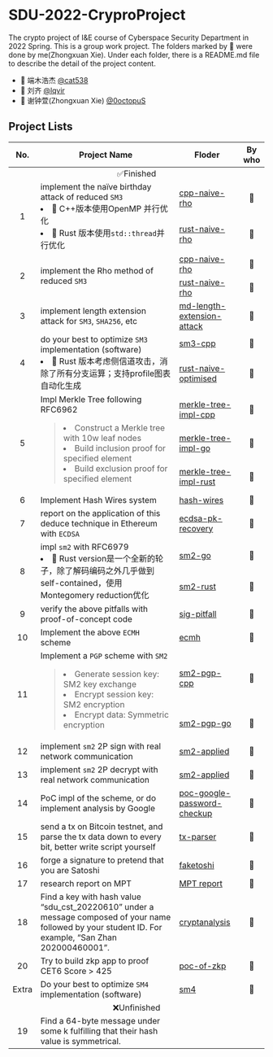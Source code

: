# SDU-2022-CryproProject

The crypto project of I&E course of Cyberspace Security Department in 2022 Spring.
This is a group work project. The folders marked by 🐙 were done by me(Zhongxuan Xie).
Under each folder, there is a README.md file to describe the detail of the project content.


- 🦀 端木浩杰 [@cat538](https://github.com/cat538)
- 🎣 刘齐   [@lqvir](https://github.com/lqvir)
- 🐙 谢钟萱(Zhongxuan Xie) [@0octopuS](https://github.com/0octopuS)

## Project Lists

<table>
<thead>
  <tr>
    <th align="center" width=10%> No. </th>
    <th width=55%>Project Name</th>
    <th width=25%>Floder</th>
    <th width=10%>By who</th>
  </tr>
</thead>
<tbody>
   <tr>
    <td align="center" colspan="4"> 
        ✅Finished
    </td> 
   </tr>
  <tr>
    <td rowspan="2" align="center"> 1</td>
    <td rowspan="2" >implement the naïve birthday attack of reduced <code>SM3</code>
    <li> 📢 C++版本使用OpenMP 并行优化
    <li> 📢 Rust 版本使用<code>std::thread</code>并行优化
    </td>
    <td><a href="./sm3/sm3-collision/cpp-naive-rho">cpp-naive-rho</a>
    </td>
    <td align="center">🎣</td>
  </tr>
<tr>
    <td><a href="./sm3/sm3-collision/rust-naive-rho">rust-naive-rho</a></td>
    <td align="center">🦀 </td>
  </tr>
  <tr>
    <td rowspan="2" align="center"> 2</td>
    <td rowspan="2" >implement the Rho method of reduced <code>SM3</code>
    </td>
    <td><a href="./sm3/sm3-collision/cpp-naive-rho">cpp-naive-rho</a></td>
    <td align="center">🎣</td>
  </tr>
  <tr>
    <td><a href="./sm3/sm3-collision/rust-naive-rho">rust-naive-rho</a></td>
    <td align="center"> 🦀</td>
  </tr>
  <tr>
    <td align="center">3</td>
    <td>implement length extension attack for <code>SM3</code>, <code>SHA256</code>, etc</td>
    <td><a href="./sm3/md-length-extension-attack">md-length-extension-attack</a></td>
    <td align="center">🐙</td>
  </tr>
  <tr>
    <td rowspan="2" align="center">4</td>
    <td rowspan="2" >do your best to optimize <code>SM3</code> implementation (software)
    <li> 📢 Rust 版本考虑侧信道攻击，消除了所有分支运算；支持profile图表自动化生成
    </td>
    <td><a href="./sm3/sm3-impl/sm3-cpp">sm3-cpp</a></td>
    <td align="center">🐙</td>
  </tr>
    <td><a href="./sm3/sm3-impl/rust-naive-optimised">rust-naive-optimised</a></td>
    <td align="center">🦀</td>
  <tr>
  </tr>
  <tr>
    <td rowspan="3" align="center">5</td>
    <td rowspan="3" >Impl Merkle Tree following 
    <a herf="https://www.rfc-editor.org/info/rfc6962"> RFC6962 </a>
    <blockquote> 
         <li> Construct a Merkle tree with 10w leaf nodes
         <li> Build inclusion proof for specified element
         <li> Build exclusion proof for specified element
     </blockquote>
    </td>
    <td><a href="./merkle-tree/merkle-impl/merkle-tree-impl-cpp">merkle-tree-impl-cpp</a></td>
    <td align="center">🎣</td>
  </tr>
  <tr>
    <td> <a href="./merkle-tree/merkle-impl/merkle-tree-impl-go">merkle-tree-impl-go</a></td>
    <td align="center"> 🐙</td>
  </tr>
  <tr>
    <td> <a href="./merkle-tree/merkle-impl/merkle-tree-impl-rust">merkle-tree-impl-rust</a></td>
    <td align="center">🦀 </td>
  </tr>
  <tr>
    <td align="center">6</td>
    <td>Implement Hash Wires system</td>
    <td > <a href="./hash-wires">hash-wires</a></td>
    <td align="center">🦀</td>
  </tr>
  <tr>
    <td align="center">7</td>
    <td>report on the application of this deduce technique in Ethereum with <code>ECDSA</code></td>
    <td><a href="./sm2/ecdsa-pk-recovery.md" >ecdsa-pk-recovery</a></td>
    <td align="center">🦀</td>
  </tr>

  <tr>
    <td rowspan="2" align="center">8</td>
    <td rowspan="2">impl <code>sm2</code> with <a herf="https://www.rfc-editor.org/info/rfc6980"> RFC6979 </a>
    <li> 📢 Rust version是一个全新的轮子，除了解码编码之外几乎做到self-contained，使用Montegomery reduction优化
    </td>
    <td><a href="./sm2/sm2-impl-go" target="_blank" rel="noopener noreferrer">sm2-go</a></td>
    <td align="center">🐙</td>
  </tr>
  
  <tr>
    <td ><a href="./sm2/sm2-impl-rust">sm2-rust</a></td>
    <td align="center">🦀</td>
  </tr>
  <tr>
    <td align="center">9</td>
    <td>verify the above pitfalls with proof-of-concept code</td>
    <td><a href="./sig-pitfall">sig-pitfall</a></td>
    <td align="center">🐙</td>
  </tr>
  <tr>
    <td align="center">10</td>
    <td>Implement the above <code>ECMH</code> scheme</td>
    <td><a href="./ecmh">ecmh</a></td>
    <td align="center">🐙</td>
  </tr>
  <tr>
    <td rowspan="2" align="center">11</td>
    <td rowspan="2" >Implement a <code>PGP</code> scheme with <code>SM2</code>
    <blockquote> 
         <li> Generate session key: SM2 key exchange
         <li> Encrypt session key: SM2 encryption
         <li> Encrypt data: Symmetric encryption
     </blockquote>
    </td>
    <td><a href=./sm2/sm2-pgp-cpp>sm2-pgp-cpp</a></td>
    <td align="center">🎣</td>
    
  </tr>
  <tr>
    <td><a href="./sm2/sm2-pgp-go">sm2-pgp-go</a></td>
    <td align="center">🐙</td>
  </tr>
  <tr>
    <td align="center">12</td>
    <td>implement <code>sm2</code> 2P sign with real network communication</td>
    <td><a href="./sm2/sm2-applied">sm2-applied</a></td>
    <td align="center">🦀️</td>
  </tr>
  <tr>
    <td align="center">13</td>
    <td>implement <code>sm2</code> 2P decrypt with real network communication</td>
    <td><a href="./sm2/sm2-applied" >sm2-applied</a></td>
    <td align="center">🦀️</td>
  </tr>
  <tr>
    <td align="center">14</td>
    <td>PoC impl of the scheme, or do implement analysis by Google</td>
    <td > <a href="./poc-of-zkp">poc-google-password-checkup</a></td>
    <td align="center">🎣</td>
  </tr>
  <tr>
    <td align="center">15</td>
    <td>send a tx on Bitcoin testnet, and parse the tx data down to every bit, better write script yourself</td>
    <td><a href="./tx-parser">tx-parser</a></td>
    <td align="center">🐙</td>
  </tr>
  <tr>
    <td align="center">16</td>
    <td>forge a signature to pretend that you are Satoshi</td>
    <td> <a href="./faketoshi">faketoshi</a></td>
    <td align="center">🐙</td>
  </tr>
  <tr>
    <td align="center">17</td>
    <td>research report on MPT</td>
    <td> <a href="./merkle-tree/MPT%20report.md"> MPT report</a></td>
    <td align="center">🦀️</td>
  </tr>
  <tr>
    <td align="center">18</td>
    <td>Find a key with hash value “sdu_cst_20220610” under a message composed of your name followed by your student ID. For example, “San Zhan 202000460001”.</td>
    <td> <a href="./cryptanalysis"> cryptanalysis </a> </td>
    <td align="center">🐙</td>
  </tr>
  <tr>
    <td align="center">20</td>
    <td>Try to build zkp app to proof CET6 Score &gt; 425</td>
    <td><a href="./poc-of-zkp">poc-of-zkp</a></td>
    <td align="center">🎣</td>
  </tr>
  <tr>
    <td align="center">Extra</td>
    <td>  Do your best to optimize <code>SM4</code> implementation (software)</td>
    <td><a href="./sm4">sm4</a></td>
    <td align="center">🐙</td>
  </tr>
  <tr>
    <td align="center" colspan="4"> 
        ❌Unfinished
    </td> 
   </tr>
  <tr>
    <td align="center">19</td>
    <td>Find a 64-byte message under some k fulfilling that their hash value is symmetrical.</td>
    <td></td>
    <td></td>
  </tr>
</tbody>
</table>
